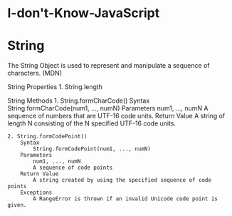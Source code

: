 # I-don't-Know-JavaScript

# String
The String Object is used to represent and manipulate a sequence of characters. (MDN)

String Properties
    1. String.length

String Methods
    1. String.formCharCode()
        Syntax
            String.formCharCode(num1, ..., numN)
        Parameters
            num1, ..., numN
            A sequence of numbers that are UTF-16 code units.
        Return Value
            A string of length N consisting of the N specified UTF-16 code units.
    
    2. String.formCodePoint()
        Syntax
            String.formCodePoint(num1, ..., numN)
        Parameters
            num1, ..., numN
            A sequence of code points
        Return Value
            A string created by using the specified sequence of code points
        Exceptions
            A RangeError is thrown if an invalid Unicode code point is given.


